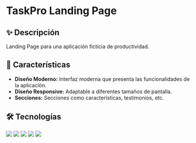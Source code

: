 # TaskPro Landing Page

## ✨ Descripción
Landing Page para una aplicación ficticia de productividad.

## 🚀 Características

- **Diseño Moderno:** Interfaz moderna que presenta las funcionalidades de la aplicación.
- **Diseño Responsive:** Adaptable a diferentes tamaños de pantalla.
- **Secciones:** Secciones como características, testimonios, etc.

## 🛠️ Tecnologías

<div>
    <img src="https://img.shields.io/badge/HTML-%23E34F26.svg?&style=flat-square&logo=html5&logoColor=white" />
    <img src="https://img.shields.io/badge/SCSS-%23CC6699.svg?&style=flat-square&logo=sass&logoColor=white" />
    <img src="https://img.shields.io/badge/TypeScript-%23007ACC.svg?&style=flat-square&logo=typescript&logoColor=white" />
    <img src="https://img.shields.io/badge/Vue.js-%234FC08D.svg?&style=flat-square&logo=vue.js&logoColor=white" />
    <img src="https://img.shields.io/badge/Vercel-%23000000.svg?&style=flat-square&logo=vercel&logoColor=white" />
</div>
